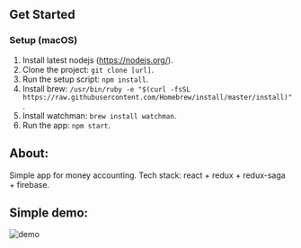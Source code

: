 ## Get Started
### Setup (macOS)
1. Install latest nodejs (https://nodejs.org/).
2. Clone the project: `git clone [url]`.
3. Run the setup script: `npm install`.
4. Install brew: `/usr/bin/ruby -e "$(curl -fsSL https://raw.githubusercontent.com/Homebrew/install/master/install)"`.
5. Install watchman: `brew install watchman`.
6. Run the app: `npm start`.

## About:
Simple app for money accounting.
Tech stack: react + redux + redux-saga + firebase.

## Simple demo:
![demo](https://media.giphy.com/media/QAJW3c06l14vkdC5k2/source.gif)
